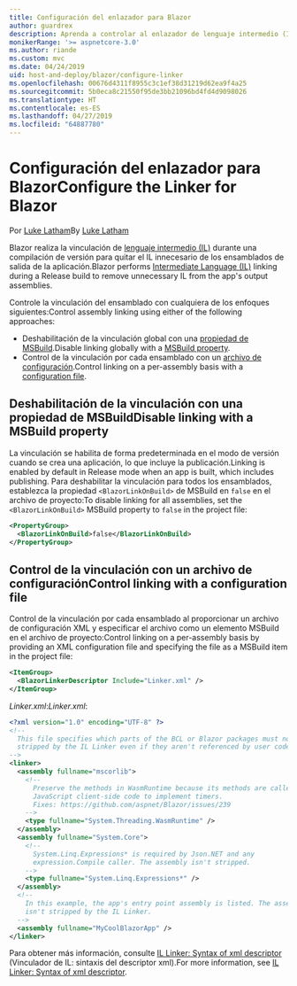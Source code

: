 ```yaml
---
title: Configuración del enlazador para Blazor
author: guardrex
description: Aprenda a controlar al enlazador de lenguaje intermedio (IL) al crear una aplicación Blazor.
monikerRange: '>= aspnetcore-3.0'
ms.author: riande
ms.custom: mvc
ms.date: 04/24/2019
uid: host-and-deploy/blazor/configure-linker
ms.openlocfilehash: 00676d4311f8955c3c1ef38d31219d62ea9f4a25
ms.sourcegitcommit: 5b0eca8c21550f95de3bb21096bd4fd4d9098026
ms.translationtype: HT
ms.contentlocale: es-ES
ms.lasthandoff: 04/27/2019
ms.locfileid: "64887780"
---
```

# <a name="configure-the-linker-for-blazor"></a><span data-ttu-id="ea7d7-103">Configuración del enlazador para Blazor</span><span class="sxs-lookup"><span data-stu-id="ea7d7-103">Configure the Linker for Blazor</span></span>

<span data-ttu-id="ea7d7-104">Por [Luke Latham](https://github.com/guardrex)</span><span class="sxs-lookup"><span data-stu-id="ea7d7-104">By [Luke Latham](https://github.com/guardrex)</span></span>

<span data-ttu-id="ea7d7-105">Blazor realiza la vinculación de [lenguaje intermedio (IL)](/dotnet/standard/managed-code#intermediate-language--execution) durante una compilación de versión para quitar el IL innecesario de los ensamblados de salida de la aplicación.</span><span class="sxs-lookup"><span data-stu-id="ea7d7-105">Blazor performs [Intermediate Language (IL)](/dotnet/standard/managed-code#intermediate-language--execution) linking during a Release build to remove unnecessary IL from the app's output assemblies.</span></span>

<span data-ttu-id="ea7d7-106">Controle la vinculación del ensamblado con cualquiera de los enfoques siguientes:</span><span class="sxs-lookup"><span data-stu-id="ea7d7-106">Control assembly linking using either of the following approaches:</span></span>

* <span data-ttu-id="ea7d7-107">Deshabilitación de la vinculación global con una [propiedad de MSBuild](#disable-linking-with-a-msbuild-property).</span><span class="sxs-lookup"><span data-stu-id="ea7d7-107">Disable linking globally with a [MSBuild property](#disable-linking-with-a-msbuild-property).</span></span>
* <span data-ttu-id="ea7d7-108">Control de la vinculación por cada ensamblado con un [archivo de configuración](#control-linking-with-a-configuration-file).</span><span class="sxs-lookup"><span data-stu-id="ea7d7-108">Control linking on a per-assembly basis with a [configuration file](#control-linking-with-a-configuration-file).</span></span>

## <a name="disable-linking-with-a-msbuild-property"></a><span data-ttu-id="ea7d7-109">Deshabilitación de la vinculación con una propiedad de MSBuild</span><span class="sxs-lookup"><span data-stu-id="ea7d7-109">Disable linking with a MSBuild property</span></span>

<span data-ttu-id="ea7d7-110">La vinculación se habilita de forma predeterminada en el modo de versión cuando se crea una aplicación, lo que incluye la publicación.</span><span class="sxs-lookup"><span data-stu-id="ea7d7-110">Linking is enabled by default in Release mode when an app is built, which includes publishing.</span></span> <span data-ttu-id="ea7d7-111">Para deshabilitar la vinculación para todos los ensamblados, establezca la propiedad `<BlazorLinkOnBuild>` de MSBuild en `false` en el archivo de proyecto:</span><span class="sxs-lookup"><span data-stu-id="ea7d7-111">To disable linking for all assemblies, set the `<BlazorLinkOnBuild>` MSBuild property to `false` in the project file:</span></span>

```xml
<PropertyGroup>
  <BlazorLinkOnBuild>false</BlazorLinkOnBuild>
</PropertyGroup>
```

## <a name="control-linking-with-a-configuration-file"></a><span data-ttu-id="ea7d7-112">Control de la vinculación con un archivo de configuración</span><span class="sxs-lookup"><span data-stu-id="ea7d7-112">Control linking with a configuration file</span></span>

<span data-ttu-id="ea7d7-113">Control de la vinculación por cada ensamblado al proporcionar un archivo de configuración XML y especificar el archivo como un elemento MSBuild en el archivo de proyecto:</span><span class="sxs-lookup"><span data-stu-id="ea7d7-113">Control linking on a per-assembly basis by providing an XML configuration file and specifying the file as a MSBuild item in the project file:</span></span>

```xml
<ItemGroup>
  <BlazorLinkerDescriptor Include="Linker.xml" />
</ItemGroup>
```

<span data-ttu-id="ea7d7-114">*Linker.xml*:</span><span class="sxs-lookup"><span data-stu-id="ea7d7-114">*Linker.xml*:</span></span>

```xml
<?xml version="1.0" encoding="UTF-8" ?>
<!--
  This file specifies which parts of the BCL or Blazor packages must not be
  stripped by the IL Linker even if they aren't referenced by user code.
-->
<linker>
  <assembly fullname="mscorlib">
    <!--
      Preserve the methods in WasmRuntime because its methods are called by 
      JavaScript client-side code to implement timers.
      Fixes: https://github.com/aspnet/Blazor/issues/239
    -->
    <type fullname="System.Threading.WasmRuntime" />
  </assembly>
  <assembly fullname="System.Core">
    <!--
      System.Linq.Expressions* is required by Json.NET and any 
      expression.Compile caller. The assembly isn't stripped.
    -->
    <type fullname="System.Linq.Expressions*" />
  </assembly>
  <!--
    In this example, the app's entry point assembly is listed. The assembly
    isn't stripped by the IL Linker.
  -->
  <assembly fullname="MyCoolBlazorApp" />
</linker>
```

<span data-ttu-id="ea7d7-115">Para obtener más información, consulte [IL Linker: Syntax of xml descriptor](https://github.com/mono/linker/blob/master/src/linker/README.md#syntax-of-xml-descriptor) (Vinculador de IL: sintaxis del descriptor xml).</span><span class="sxs-lookup"><span data-stu-id="ea7d7-115">For more information, see [IL Linker: Syntax of xml descriptor](https://github.com/mono/linker/blob/master/src/linker/README.md#syntax-of-xml-descriptor).</span></span>
